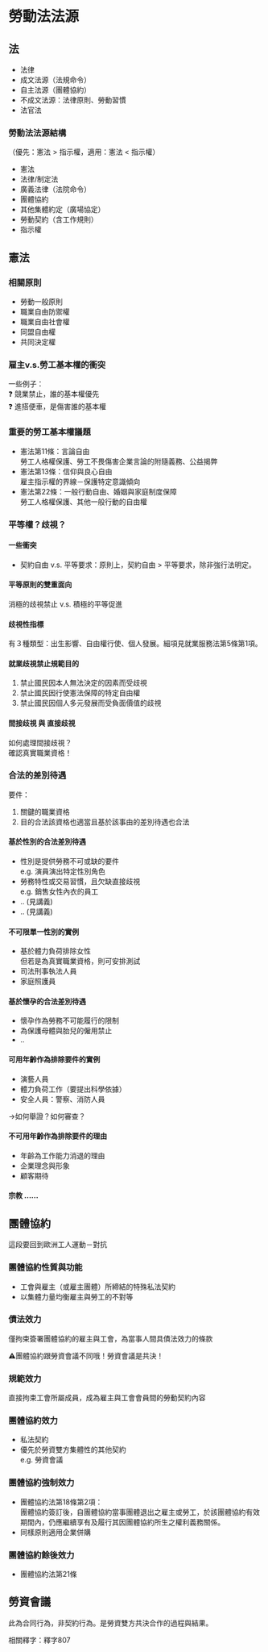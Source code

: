 # 勞動法法源

## 法

* 法律
* 成文法源（法規命令）
* 自主法源（團體協約）
* 不成文法源：法律原則、勞動習慣
* 法官法

### 勞動法法源結構

（優先：憲法 > 指示權，適用：憲法 < 指示權）

* 憲法
* 法律/制定法
* 廣義法律（法院命令）
* 團體協約
* 其他集體約定（廣場協定）
* 勞動契約（含工作規則）
* 指示權

## 憲法

### 相關原則

* 勞動一般原則
* 職業自由防禦權
* 職業自由社會權
* 同盟自由權
* 共同決定權

### 雇主v.s.勞工基本權的衝突

一些例子：\
❓ 競業禁止，誰的基本權優先\
❓ 進搭便車，是傷害誰的基本權

### 重要的勞工基本權議題

* 憲法第11條：言論自由\
  勞工人格權保護、勞工不畏傷害企業言論的附隨義務、公益揭弊
* 憲法第13條：信仰與良心自由\
  雇主指示權的界線－保護特定意識傾向
* 憲法第22條：一般行動自由、婚姻與家庭制度保障\
  勞工人格權保護、其他一般行動的自由權

### 平等權？歧視？

#### 一些衝突

* 契約自由 v.s. 平等要求：原則上，契約自由 > 平等要求，除非強行法明定。

#### 平等原則的雙重面向

消極的歧視禁止 v.s. 積極的平等促進

#### 歧視性指標

有３種類型：出生影響、自由權行使、個人發展。細項見就業服務法第5條第1項。

#### 就業歧視禁止規範目的

1. 禁止國民因本人無法決定的因素而受歧視
2. 禁止國民因行使憲法保障的特定自由權
3. 禁止國民因個人多元發展而受負面價值的歧視

#### 間接歧視 與 直接歧視

如何處理間接歧視？\
確認真實職業資格！

### 合法的差別待遇

要件：

1. 關鍵的職業資格
2. 目的合法該資格也適當且基於該事由的差別待遇也合法

#### 基於性別的合法差別待遇

* 性別是提供勞務不可或缺的要件\
  e.g. 演員演出特定性別角色
* 勞務特性或交易習慣，且欠缺直接歧視\
  e.g. 銷售女性內衣的員工
* .. (見講義)
* .. (見講義)

#### 不可限單一性別的實例

* 基於體力負荷排除女性\
  但若是為真實職業資格，則可安排測試
* 司法刑事執法人員
* 家庭照護員

#### 基於懷孕的合法差別待遇

* 懷孕作為勞務不可能履行的限制
* 為保護母體與胎兒的僱用禁止
* ..

#### 可用年齡作為排除要件的實例

* 演藝人員
* 體力負荷工作（要提出科學依據）
* 安全人員：警察、消防人員

→如何舉證？如何審查？

#### 不可用年齡作為排除要件的理由

* 年齡為工作能力消退的理由
* 企業理念與形象
* 顧客期待

#### 宗教 ......

## 團體協約

這段要回到歐洲工人運動－對抗

### 團體協約性質與功能

* 工會與雇主（或雇主團體）所締結的特殊私法契約
* 以集體力量均衡雇主與勞工的不對等

### 債法效力

僅拘束簽署團體協約的雇主與工會，為當事人間具債法效力的條款

⚠️團體協約跟勞資會議不同哦！勞資會議是共決！

### 規範效力

直接拘束工會所屬成員，成為雇主與工會會員間的勞動契約內容

### 團體協約效力

* 私法契約
* 優先於勞資雙方集體性的其他契約\
  e.g. 勞資會議

### 團體協約強制效力

* 團體協約法第18條第2項：\
  團體協約簽訂後，自團體協約當事團體退出之雇主或勞工，於該團體協約有效期間內，仍應繼續享有及履行其因團體協約所生之權利義務關係。
* 同樣原則適用企業併購

### 團體協約餘後效力

* 團體協約法第21條

## 勞資會議

此為合同行為，非契約行為。是勞資雙方共決合作的過程與結果。

相關釋字：釋字807

